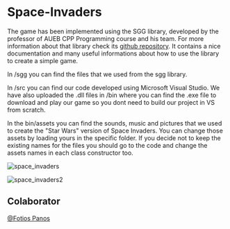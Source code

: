 # Space-Invaders

The game has been implemented using the SGG library, developed by the professor of AUEB CPP Programming course and his team. For more information about that library check its [github repository](https://github.com/cgaueb/sgg). It contains a nice documentation and many useful informations about how to use the library to create a simple game. 

In /sgg you can find the files that we used from the sgg library.

In /src you can find our code developed using Microsoft Visual Studio. We have also uploaded the .dll files in /bin where you can find the .exe file to download and play our game so you dont need to build our project in VS from scratch.

In the bin/assets you can find the sounds, music and pictures that we used to create the "Star Wars" version of Space Invaders. You can change those assets by loading yours in the specific folder. If you decide not to keep the existing names for the files you should go to the code and change the assets names in each class constructor too. 

![space_invaders](https://user-images.githubusercontent.com/79640797/109213676-90fbac80-77b9-11eb-911f-739302539ccf.png)

![space_invaders2](https://user-images.githubusercontent.com/79640797/109213682-922cd980-77b9-11eb-95cb-95275bff7ec2.png)

## Colaborator

[@Fotios Panos](https://github.com/fotispanos)
